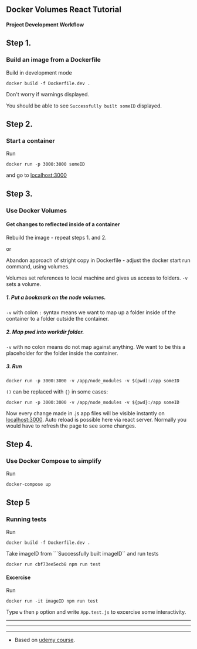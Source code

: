 ## Docker Volumes React Tutorial

#### Project Development Workflow

## Step 1.

### Build an image from a Dockerfile

Build in development mode

    docker build -f Dockerfile.dev .

Don't worry if warnings displayed.

You should be able to see ```Successfully built someID``` displayed.

## Step 2.

### Start a container

Run

    docker run -p 3000:3000 someID

and go to [localhost:3000](http://localhost:3000/)

## Step 3.

### Use Docker Volumes

#### Get changes to reflected inside of a container

Rebuild the image - repeat steps 1. and 2.

or

Abandon approach of stright copy in Dockerfile - adjust the docker start run command, using volumes.

Volumes set references to local machine and gives us access to folders. ```-v``` sets a volume.

##### 1. Put a bookmark on the node volumes.

```-v``` with colon ```:``` syntax means we want to map up a folder inside of the container to a folder outside the container.

##### 2. Map pwd into workdir folder.

```-v``` with no colon means do not map against anything. We want to be this a placeholder for the folder inside the container.
    
##### 3. Run

    docker run -p 3000:3000 -v /app/node_modules -v $(pwd):/app someID

```()``` can be replaced with ```{}``` in some cases:

    docker run -p 3000:3000 -v /app/node_modules -v ${pwd}:/app someID

Now every change made in .js app files will be visible instantly on [localhost:3000](http://localhost:3000/).
Auto reload is possible here via react server. Normally you would have to refresh the page to see some changes.

## Step 4.

### Use Docker Compose to simplify

Run

    docker-compose up

## Step 5

### Running tests

Run

    docker build -f Dockerfile.dev .

Take imageID from ```Successfully built imageID`` and run tests

    docker run cbf73ee5ecb8 npm run test

#### Excercise

Run

    docker run -it imageID npm run test
    
Type ```w``` then ```p``` option and write ```App.test.js``` to excercise some interactivity.

***

***

***

* Based on [udemy course](https://www.udemy.com/docker-and-kubernetes-the-complete-guide/).
